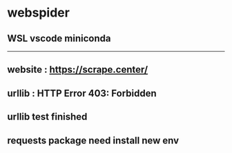 # webspider
## WSL vscode miniconda

----
website : https://scrape.center/
----
urllib : HTTP Error 403: Forbidden
----
urllib test finished
----
requests package need install new env
----